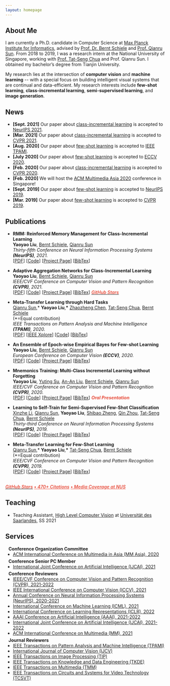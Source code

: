 ```yaml
---
layout: homepage
---
```


## About Me

I am currently a Ph.D. candidate in Computer Science at [Max Planck Institute for Informatics](https://www.mpi-inf.mpg.de/), advised by [Prof. Dr. Bernt Schiele](https://people.mpi-inf.mpg.de/~schiele/) and [Prof. Qianru Sun](https://qianrusun.com/). From 2018 to 2019, I  was a research intern at the National University of Singapore, working with [Prof. Tat-Seng Chua](https://www.chuatatseng.com/) and Prof. Qianru Sun. I obtained my bachelor’s degree from Tianjin University. 

My research lies at the intersection of **computer vision** and **machine learning** -- with a special focus on building intelligent visual systems that are continual and data-efficient. My research interests include **few-shot learning**, **class-incremental learning**, **semi-supervised learning**, and **image generation**.

<!--
<strong style="color:#e74d3c; font-weight:600">I am looking for a research intern position in the EU and the US. I'd appreciate a ping if you see a job I might fit.</strong>
-->

## News

- **[Sept. 2021]** Our paper about [class-incremental learning](https://openreview.net/pdf?id=BfPzZSype5M) is accepted to [NeurIPS 2021](https://neurips.cc/Conferences/2021).
- **[Mar. 2021]** Our paper about [class-incremental learning](https://arxiv.org/pdf/2010.05063.pdf) is accepted to [CVPR 2021](http://cvpr2021.thecvf.com/).
- **[Aug. 2020]** Our paper about [few-shot learning](https://my-publications.yyliu.net/Meta-Transfer-Learning-through-Hard-Tasks.pdf) is accepted to [IEEE TPAMI](https://www.computer.org/csdl/journal/tp).
- **[July 2020]** Our paper about [few-shot learning](https://link.springer.com/content/pdf/10.1007%2F978-3-030-58517-4_24.pdf) is accepted to [ECCV 2020](https://eccv2020.eu/).
- **[Feb. 2020]** Our paper about [class-incremental learning](https://arxiv.org/pdf/2002.10211.pdf) is accepted to [CVPR 2020](http://cvpr2020.thecvf.com/).
- **[Feb. 2020]** We will host the [ACM Multimedia Asia 2020](https://mmasia2020.org/) conference in Singapore!
- **[Sept. 2019]** Our paper about [few-shot learning](https://papers.nips.cc/paper/2019/file/bf25356fd2a6e038f1a3a59c26687e80-Paper.pdf) is accepted to [NeurIPS 2019](https://nips.cc/Conferences/2019).
- **[Mar. 2019]** Our paper about [few-shot learning](https://openaccess.thecvf.com/content_CVPR_2019/papers/Sun_Meta-Transfer_Learning_for_Few-Shot_Learning_CVPR_2019_paper.pdf) is accepted to [CVPR 2019](http://cvpr2019.thecvf.com/).

## Publications

- **RMM: Reinforced Memory Management for Class-Incremental Learning**
  <br>
  **Yaoyao Liu**, [Bernt Schiele](https://people.mpi-inf.mpg.de/~schiele/), [Qianru Sun](https://qianrusun1015.github.io/)
  <br>
  *Thirty-fifth Conference on Neural Information Processing Systems **(NeurIPS)**, 2021.*
  <br> 
  [[PDF](https://openreview.net/pdf?id=BfPzZSype5M)] [[Code](https://gitlab.mpi-klsb.mpg.de/yaoyaoliu/rmm/)] [[Project Page](https://class-il.mpi-inf.mpg.de/rmm/)] [[BibTex](https://bib.yyliu.net/NeurIPS21.txt)]
  
- **Adaptive Aggregation Networks for Class-Incremental Learning**
  <br>
  **Yaoyao Liu**, [Bernt Schiele](https://people.mpi-inf.mpg.de/~schiele/), [Qianru Sun](https://qianrusun1015.github.io/)
  <br>
  *IEEE/CVF Conference on Computer Vision and Pattern Recognition **(CVPR)**, 2021.*
  <br> 
  [[PDF](https://arxiv.org/pdf/2010.05063.pdf)] [[Code](https://git.io/JYHyt)] [[Project Page](https://class-il.mpi-inf.mpg.de/)] [[BibTex](https://bib.yyliu.net/CVPR21.txt)]
  <a href="https://github.com/yaoyao-liu/class-incremental-learning/tree/main/adaptive-aggregation-networks" target="_blank" rel="noopener"><strong><i style="color:#e74d3c; font-weight:600" id="githubstars_manets"></i><i style="color:#e74d3c; font-weight:600"> GitHub Stars</i></strong></a>
  <script>
  githubStars("yaoyao-liu/class-incremental-learning", function(stars) {
  var startext = document.getElementById("githubstars_manets");
        startext.innerHTML=stars;
  });
  </script>
  
- **Meta-Transfer Learning through Hard Tasks**
  <br>
  [Qianru Sun](https://qianrusun1015.github.io/),\* **Yaoyao Liu**,**\*** [Zhaozheng Chen](https://zhaozhengchen.github.io/), [Tat-Seng Chua](https://www.chuatatseng.com/), [Bernt Schiele](https://people.mpi-inf.mpg.de/~schiele/)
  <br>
  (\*=Equal contribution)
  <br>
  *IEEE Transactions on Pattern Analysis and Machine Intelligence **(TPAMI)**, 2020.*
  <br> 
  [[PDF](https://my-publications.yyliu.net/Meta-Transfer-Learning-through-Hard-Tasks.pdf)] [[IEEE Xplore](https://ieeexplore.ieee.org/document/9173698)]  [[Code](https://github.com/yaoyao-liu/meta-transfer-learning)] [[BibTex](https://bib.yyliu.net/TPAMI20.txt)]

- **An Ensemble of Epoch-wise Empirical Bayes for Few-shot Learning**
  <br>
  **Yaoyao Liu**, [Bernt Schiele](https://people.mpi-inf.mpg.de/~schiele/), [Qianru Sun](https://qianrusun1015.github.io/)
  <br>
  *European Conference on Computer Vision **(ECCV)**, 2020.*
  <br> 
  [[PDF](https://link.springer.com/content/pdf/10.1007%2F978-3-030-58517-4_24.pdf)] [[Code](https://gitlab.mpi-klsb.mpg.de/yaoyaoliu/e3bm)] [[Project Page](https://e3bm.yyliu.net/)] [[BibTex](https://bib.yyliu.net/ECCV20.txt)]

- **Mnemonics Training: Multi-Class Incremental Learning without Forgetting**
  <br>
  **Yaoyao Liu**, [Yuting Su](http://seea.tju.edu.cn/info/1014/1459.htm), [An-An Liu](http://seea.tju.edu.cn/info/1014/1508.htm), [Bernt Schiele](https://people.mpi-inf.mpg.de/~schiele/), [Qianru Sun](https://qianrusun1015.github.io/)
  <br>
  *IEEE/CVF Conference on Computer Vision and Pattern Recognition **(CVPR)**, 2020.*
  <br>
  [[PDF](https://arxiv.org/pdf/2002.10211.pdf)] [[Code](https://github.com/yaoyao-liu/mnemonics)] [[Project Page](https://class-il.mpi-inf.mpg.de/mnemonics/)] [[BibTex](https://bib.yyliu.net/CVPR20.txt)] <strong><i style="color:#e74d3c">Oral Presentation</i></strong>


- **Learning to Self-Train for Semi-Supervised Few-Shot Classification**
  <br>
  [Xinzhe Li](https://openreview.net/profile?id=~Xinzhe_Li1), [Qianru Sun](https://qianrusun1015.github.io/), **Yaoyao Liu**, [Shibao Zheng](https://icne.sjtu.edu.cn/info/1045/1059.htm), [Qin Zhou](https://scholar.google.com/citations?user=LtWsD3QAAAAJ&hl=en), [Tat-Seng Chua](https://www.chuatatseng.com/), [Bernt Schiele](https://people.mpi-inf.mpg.de/~schiele/)
  <br>
  *Thirty-third Conference on Neural Information Processing Systems **(NeurIPS)**, 2019.*
  <br>
  [[PDF](https://papers.nips.cc/paper/2019/file/bf25356fd2a6e038f1a3a59c26687e80-Paper.pdf)] [[Code](https://github.com/xinzheli1217/learning-to-self-train)] [[Project Page](https://lst.yyliu.net/)] [[BibTex](https://bib.yyliu.net/NeurIPS19.txt)]

- **Meta-Transfer Learning for Few-Shot Learning**
  <br>
  [Qianru Sun](https://qianrusun1015.github.io/),\* **Yaoyao Liu**,**\*** [Tat-Seng Chua](https://www.chuatatseng.com/), [Bernt Schiele](https://people.mpi-inf.mpg.de/~schiele/)
  <br>
  (\*=Equal contribution)
  <br>
  *IEEE/CVF Conference on Computer Vision and Pattern Recognition **(CVPR)**, 2019.*
  <br>
  [[PDF](https://openaccess.thecvf.com/content_CVPR_2019/papers/Sun_Meta-Transfer_Learning_for_Few-Shot_Learning_CVPR_2019_paper.pdf)] [[Code](https://github.com/yaoyao-liu/meta-transfer-learning)] [[Project Page](https://mtl.yyliu.net/)] [[BibTex](https://bib.yyliu.net/CVPR19.txt)]
<br>
<a href="https://github.com/yaoyao-liu/meta-transfer-learning" target="_blank" rel="noopener"><strong><i style="color:#e74d3c; font-weight:600" id="githubstars_mtl"></i><i style="color:#e74d3c; font-weight:600"> GitHub Stars</i></strong></a> <a style="color:#e74d3c; font-weight:600" href="https://scholar.google.com/citations?view_op=view_citation&hl=en&user=Uf9GqRsAAAAJ&citation_for_view=Uf9GqRsAAAAJ:bEWYMUwI8FkC">• <i>470+ Citations</i></a> <a style="color:#e74d3c; font-weight:600" href="https://www.comp.nus.edu.sg/news/archives/y2019/2019-cvpr-research/">• <i>Media Coverage at NUS</i></a>
  <script>
  githubStars("yaoyao-liu/meta-transfer-learning", function(stars) {
  var startext = document.getElementById("githubstars_mtl");
        startext.innerHTML=stars;
  });
  </script>


## Teaching

- Teaching Assistant, [High Level Computer Vision](https://www.mpi-inf.mpg.de/hlcv) at [Universität des Saarlandes](https://www.uni-saarland.de/), SS 2021

## Services

<h4 style="margin:0 10px 0;">Conference Organization Committee</h4>

<ul style="margin:0 0 5px;">
  <li><a href="https://mmasia2020.org/"><autocolor>ACM International Conference on Multimedia in Asia (MM Asia), 2020</autocolor></a></li>
</ul>

<h4 style="margin:0 10px 0;">Conference Senior PC Member</h4>

<ul style="margin:0 0 5px;">
  <li><a href="https://ijcai-21.org/"><autocolor>International Joint Conference on Artificial Intelligence (IJCAI), 2021</autocolor></a></li>
</ul>

<h4 style="margin:0 10px 0;">Conference Reviewers</h4>

<ul style="margin:0 0 5px;">
  <li><a href="http://cvpr2022.thecvf.com/"><autocolor>IEEE/CVF Conference on Computer Vision and Pattern Recognition (CVPR), 2021-2022</autocolor></a></li>
  <li><a href="http://iccv2021.thecvf.com/"><autocolor>IEEE International Conference on Computer Vision (ICCV), 2021</autocolor></a></li>
  <li><a href="https://neurips.cc/Conferences/2021"><autocolor>Annual Conference on Neural Information Processing Systems (NeurIPS), 2020-2021</autocolor></a></li>
  <li><a href="https://icml.cc/Conferences/2021"><autocolor>International Conference on Machine Learning (ICML), 2021</autocolor></a></li>
  <li><a href="https://iclr.cc/Conferences/2022"><autocolor>International Conference on Learning Representations (ICLR), 2022</autocolor></a></li>
  <li><a href="https://aaai.org/Conferences/AAAI-22/"><autocolor>AAAI Conference on Artificial Intelligence (AAAI), 2021-2022</autocolor></a></li>
  <li><a href="https://ijcai-22.org/"><autocolor>International Joint Conference on Artificial Intelligence (IJCAI), 2021-2022</autocolor></a></li>
  <li><a href="https://2021.acmmm.org/"><autocolor>ACM International Conference on Multimedia (MM), 2021</autocolor></a></li>  
  <!--
  <li><a href="https://mmasia2021.uqcloud.net/"><autocolor>ACM MM Asia 2020-2021</autocolor></a></li>
  <li><a href="http://www.acml-conf.org/2021/"><autocolor>ACML 2021</autocolor></a></li>  
  -->
</ul>

<h4 style="margin:0 10px 0;">Journal Reviewers</h4>

<ul style="margin:0 0 5px;">
  <li><a href="https://www.computer.org/csdl/journal/tp"><autocolor>IEEE Transactions on Pattern Analysis and Machine Intelligence (TPAMI)</autocolor></a></li>
  <li><a href="https://www.springer.com/journal/11263"><autocolor>International Journal of Computer Vision (IJCV)</autocolor></a></li>
  <li><a href="https://signalprocessingsociety.org/publications-resources/ieee-transactions-image-processing"><autocolor>IEEE Transactions on Image Processing (TIP)</autocolor></a></li>
  <li><a href="https://www.computer.org/csdl/journal/tk"><autocolor>IEEE Transactions on Knowledge and Data Engineering (TKDE)</autocolor></a></li>
  <li><a href="https://signalprocessingsociety.org/publications-resources/ieee-transactions-multimedia"><autocolor>IEEE Transactions on Multimedia (TMM)</autocolor></a></li>
  <li><a href="https://ieee-cas.org/publications/ieee-transactions-circuits-and-systems-video-technology"><autocolor>IEEE Transactions on Circuits and Systems for Video Technology (TCSVT)</autocolor></a></li>
  <!--
  <li><a href="https://www.journals.elsevier.com/neural-networks"><autocolor>Neural Networks</autocolor></a></li>
  <li><a href="https://www.springer.com/journal/10994"><autocolor>Machine Learning</autocolor></a></li>
  <li><a href="https://www.journals.elsevier.com/information-processing-and-management"><autocolor>Information Processing and Management</autocolor></a></li>
  <li><a href="https://www.springer.com/journal/11063"><autocolor>Neural Processing Letters</autocolor></a></li>
  <li><a href="https://link.springer.com/journal/11042"><autocolor>Multimedia Tools and Applications</autocolor></a></li>
  <li><a href="https://ieeeaccess.ieee.org/"><autocolor>IEEE Access</autocolor></a></li>
  <li><a href="http://cjc.ict.ac.cn/"><autocolor>Chinese Journal of Computers</autocolor></a></li>
  -->
</ul>
